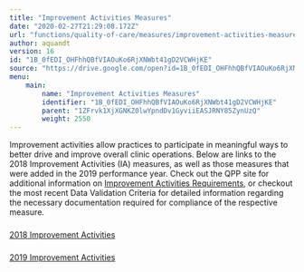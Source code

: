 ```yaml
---
title: "Improvement Activities Measures"
date: "2020-02-27T21:29:08.172Z"
url: "functions/quality-of-care/measures/improvement-activities-measures.html"
author: aquandt
version: 16
id: "1B_0fEDI_OHFhhQBfVIAOuKo6RjXNWbt41gD2VCWHjKE"
source: "https://drive.google.com/open?id=1B_0fEDI_OHFhhQBfVIAOuKo6RjXNWbt41gD2VCWHjKE"
menu:
    main:
        name: "Improvement Activities Measures"
        identifier: "1B_0fEDI_OHFhhQBfVIAOuKo6RjXNWbt41gD2VCWHjKE"
        parent: "1ZFrvk1XjXGNKZ0lwYpndDv1GyviiEASJRNY85ZynUzQ"
        weight: 2550
---
```









Improvement activities allow practices to participate in meaningful ways to better drive and improve overall clinic operations. Below are links to the 2018 Improvement Activities (IA) measures, as well as those measures that were added in the 2019 performance year. Check out the QPP site for additional information on [Improvement Activities Requirements](https://qpp.cms.gov/mips/improvement-activities), or checkout the most recent Data Validation Criteria for detailed information regarding the necessary documentation required for compliance of the respective measure.







### 

[2018 Improvement Activities](improvement-activities-measures/2018-improvement-activities.html)







### 

[2019 Improvement Activities](improvement-activities-measures/2019-improvement-activities.html)



